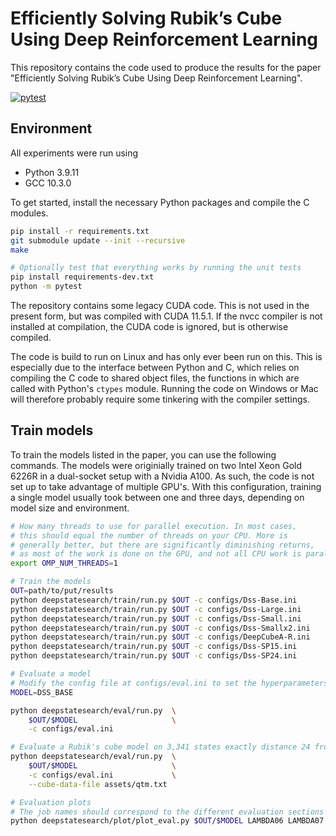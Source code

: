 # Efficiently Solving Rubik’s Cube Using Deep Reinforcement Learning

This repository contains the code used to produce the results for the paper "Efficiently Solving Rubik’s Cube Using Deep Reinforcement Learning".

[![pytest](https://github.com/asgerius/deepstatesearch/actions/workflows/pytest.yaml/badge.svg?branch=master)](https://github.com/asgerius/deepstatesearch/actions/workflows/pytest.yaml)

## Environment

All experiments were run using

- Python 3.9.11
- GCC 10.3.0

To get started, install the necessary Python packages and compile the C modules.

```sh
pip install -r requirements.txt
git submodule update --init --recursive
make

# Optionally test that everything works by running the unit tests
pip install requirements-dev.txt
python -m pytest
```

The repository contains some legacy CUDA code.
This is not used in the present form, but was compiled with CUDA 11.5.1.
If the nvcc compiler is not installed at compilation, the CUDA code is ignored, but is otherwise compiled.

The code is build to run on Linux and has only ever been run on this.
This is especially due to the interface between Python and C, which relies on compiling the C code to shared object files, the functions in which are called with Python's `ctypes` module.
Running the code on Windows or Mac will therefore probably require some tinkering with the compiler settings.

## Train models

To train the models listed in the paper, you can use the following commands.
The models were originially trained on two Intel Xeon Gold 6226R in a dual-socket setup with a Nvidia A100.
As such, the code is not set up to take advantage of multiple GPU's.
With this configuration, training a single model usually took between one and three days, depending on model size and environment.

```sh
# How many threads to use for parallel execution. In most cases,
# this should equal the number of threads on your CPU. More is
# generally better, but there are significantly diminishing returns,
# as most of the work is done on the GPU, and not all CPU work is parallel.
export OMP_NUM_THREADS=1

# Train the models
OUT=path/to/put/results
python deepstatesearch/train/run.py $OUT -c configs/Dss-Base.ini
python deepstatesearch/train/run.py $OUT -c configs/Dss-Large.ini
python deepstatesearch/train/run.py $OUT -c configs/Dss-Small.ini
python deepstatesearch/train/run.py $OUT -c configs/Dss-Smallx2.ini
python deepstatesearch/train/run.py $OUT -c configs/DeepCubeA-R.ini
python deepstatesearch/train/run.py $OUT -c configs/Dss-SP15.ini
python deepstatesearch/train/run.py $OUT -c configs/Dss-SP24.ini

# Evaluate a model
# Modify the config file at configs/eval.ini to set the hyperparameters that will be tested
MODEL=DSS_BASE

python deepstatesearch/eval/run.py  \
    $OUT/$MODEL                     \
    -c configs/eval.ini

# Evaluate a Rubik's cube model on 3,341 states exactly distance 24 from the solved state
python deepstatesearch/eval/run.py  \
    $OUT/$MODEL                     \
    -c configs/eval.ini             \
    --cube-data-file assets/qtm.txt

# Evaluation plots
# The job names should correspond to the different evaluation sections in configs/eval.ini
python deepstatesearch/plot/plot_eval.py $OUT/$MODEL LAMBDA06 LAMBDA07 LAMBDA08
```
